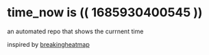 # time_now is (( 1685930400545 ))

an automated repo that shows the currnent time

inspired by [breakingheatmap](https://github.com/breakingheatmap/breakingheatmap)